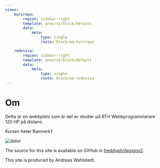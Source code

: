 ```yaml
---
views:
    kursrepo:
        region: sidebar-right
        template: anax/v2/block/default
        data:
            meta:
                type: single
                route: block/om-kursrepo

    redovisa:
        region: sidebar-right
        template: anax/v2/block/default
        data:
            meta:
                type: single
                route: block/om-redovisa
---
```

Om
=========================

Detta är en webbplats som är del av studier på BTH Webbprogrammerare 120 HP på
distans.

Kursen heter Ramverk1.

![dator](https://images.unsplash.com/photo-1498050108023-c5249f4df085?auto=format&fit=crop&w=1952&q=60&ixid=dW5zcGxhc2guY29tOzs7Ozs%3D)

The source for this site is available on GitHub in [freddyph/designv2](https://github.com/freddyph/designv2).

This site is produced by Andreas Wahlstedt.
